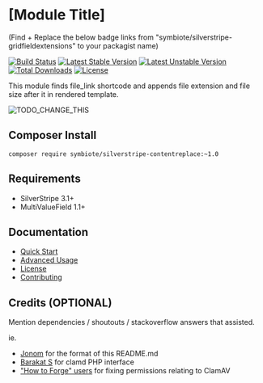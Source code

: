 # [Module Title]

(Find + Replace the below badge links from "symbiote/silverstripe-gridfieldextensions" to your packagist name)

[![Build Status](https://travis-ci.org/symbiote/silverstripe-gridfieldextensions.svg?branch=master)](https://travis-ci.org/symbiote/silverstripe-gridfieldextensions)
[![Latest Stable Version](https://poser.pugx.org/symbiote/silverstripe-gridfieldextensions/version.svg)](https://github.com/symbiote/silverstripe-gridfieldextensions/releases)
[![Latest Unstable Version](https://poser.pugx.org/symbiote/silverstripe-gridfieldextensions/v/unstable.svg)](https://packagist.org/packages/symbiote/silverstripe-gridfieldextensions)
[![Total Downloads](https://poser.pugx.org/symbiote/silverstripe-gridfieldextensions/downloads.svg)](https://packagist.org/packages/symbiote/silverstripe-gridfieldextensions)
[![License](https://poser.pugx.org/symbiote/silverstripe-gridfieldextensions/license.svg)](https://github.com/symbiote/silverstripe-gridfieldextensions/blob/master/LICENSE.md)

This module finds file_link shortcode and appends file extension and file size after it in rendered template.

![TODO_CHANGE_THIS](docs/images/main.png)

## Composer Install

```
composer require symbiote/silverstripe-contentreplace:~1.0
```

## Requirements

* SilverStripe 3.1+
* MultiValueField 1.1+

## Documentation

* [Quick Start](docs/en/quick-start.md)
* [Advanced Usage](docs/en/advanced-usage.md)
* [License](LICENSE.md)
* [Contributing](CONTRIBUTING.md)

## Credits (OPTIONAL)

Mention dependencies / shoutouts / stackoverflow answers that assisted.

ie.
* [Jonom](https://github.com/jonom/silverstripe-environment-awareness) for the format of this README.md
* [Barakat S](https://github.com/FileZ/php-clamd) for clamd PHP interface
* ["How to Forge" users](https://web.archive.org/web/20161124000346/https://www.howtoforge.com/community/threads/clamd-will-not-start.34559/) for fixing permissions relating to ClamAV